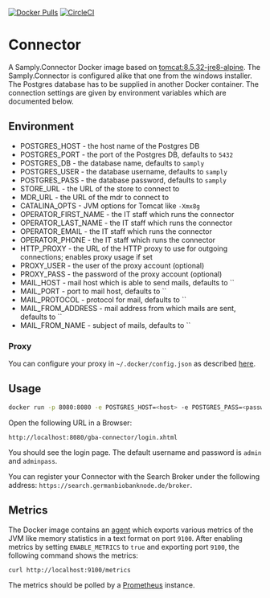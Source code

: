 [![Docker Pulls](https://img.shields.io/docker/pulls/martinbreu/samply-connector.svg)](https://hub.docker.com/r/martinbreu/samply-connector/)
[![CircleCI](https://circleci.com/gh/martinbreu/samply-connector/tree/master.svg?style=svg)](https://circleci.com/gh/martinbreu/samply-connector/tree/master)

# Connector

A Samply.Connector Docker image based on [tomcat:8.5.32-jre8-alpine][1]. The Samply.Connector is configured alike that one from the windows installer. The Postgres database has to be supplied in another Docker container. The connection settings are given by environment variables which are documented below.

## Environment

* POSTGRES_HOST - the host name of the Postgres DB
* POSTGRES_PORT - the port of the Postgres DB, defaults to `5432`
* POSTGRES_DB - the database name, defaults to `samply`
* POSTGRES_USER - the database username, defaults to `samply`
* POSTGRES_PASS - the database password, defaults to `samply`
* STORE_URL - the URL of the store to connect to
* MDR_URL - the URL of the mdr to connect to
* CATALINA_OPTS - JVM options for Tomcat like `-Xmx8g`
* OPERATOR_FIRST_NAME - the IT staff which runs the connector
* OPERATOR_LAST_NAME - the IT staff which runs the connector
* OPERATOR_EMAIL - the IT staff which runs the connector
* OPERATOR_PHONE - the IT staff which runs the connector
* HTTP_PROXY - the URL of the HTTP proxy to use for outgoing connections; enables proxy usage if set
* PROXY_USER - the user of the proxy account (optional)
* PROXY_PASS - the password of the proxy account (optional)
* MAIL_HOST - mail host which is able to send mails, defaults to ``
* MAIL_PORT - port to mail host, defaults to ``
* MAIL_PROTOCOL - protocol for mail, defaults to ``
* MAIL_FROM_ADDRESS - mail address from which mails are sent, defaults to ``
* MAIL_FROM_NAME - subject of mails, defaults to ``

### Proxy

You can configure your proxy in `~/.docker/config.json` as described [here][4].

## Usage

```sh
docker run -p 8080:8080 -e POSTGRES_HOST=<host> -e POSTGRES_PASS=<password> akiel/samply.connector:latest
```

Open the following URL in a Browser:

```
http://localhost:8080/gba-connector/login.xhtml
```

You should see the login page. The default username and password is `admin` and `adminpass`.

You can register your Connector with the Search Broker under the following address: `https://search.germanbiobanknode.de/broker`.

## Metrics

The Docker image contains an [agent][3] which exports various metrics of the JVM like memory statistics in a text format on port `9100`. After enabling metrics by setting `ENABLE_METRICS` to `true` and exporting port `9100`, the following command shows the metrics:

```sh
curl http://localhost:9100/metrics
```

The metrics should be polled by a [Prometheus][2] instance.

[1]: <https://hub.docker.com/_/tomcat/>
[2]: <https://prometheus.io>
[3]: <https://github.com/prometheus/jmx_exporter>
[4]: <https://docs.docker.com/network/proxy/>
